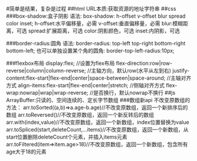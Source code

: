 #简单是结果，复杂是过程
##html
URL本质:获取资源的地址字符串
##css
###box-shadow:盒子阴影
    语法: box-shadow: h-offset v-offset blur spread color inset;
    h-offset:水平偏移量，必需
    v-offset:垂直偏移量，必需
    blur:模糊距离，可选
    spread:扩展距离，可选
    color:阴影颜色，可选
    inset:内阴影，可选

###border-radius:圆角
    语法: border-radius: top-left top-right bottom-right bottom-left;
    也可以单独设置某个角的圆角: border-top-left-radius:10px;

###flexbox布局
    display:flex; //设置为flex布局
    flex-direction:row|row-reverse|column|column-reverse; //主轴方向，默认row(水平从左到右)
    justify-content:flex-start|flex-end|center|space-between|space-around; //主轴对齐方式
    align-items:flex-start|flex-end|center|stretch; //侧轴对齐方式
    flex-wrap:nowrap|wrap|wrap-reverse; //是否换行，默认nowrap不换行
##js
ArrayBuffer:只读的、空间连续的、定长字节数组
###数组新api
    不改变原数组的方法：
    arr.toSorted((a,b)=>a.age-b.age)//不改变原数组，返回一个新排序后的数组
    arr.toReversed()//不改变原数组，返回一个新反转后的数组
    arr.with(index,value)//不改变原数组，返回一个新数组，index位置替换为value
    arr.toSpliced(start,deleteCount,...items)//不改变原数组，返回一个新数组，从start位置删除deleteCount个元素，并插入items元素
    arr.toFiltered(item=>item.age>18)//不改变原数组，返回一个新数组，包含所有age大于18的元素